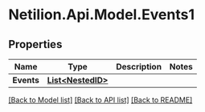 # Netilion.Api.Model.Events1
## Properties

Name | Type | Description | Notes
------------ | ------------- | ------------- | -------------
**Events** | [**List&lt;NestedID&gt;**](NestedID.md) |  | 

[[Back to Model list]](../README.md#documentation-for-models) [[Back to API list]](../README.md#documentation-for-api-endpoints) [[Back to README]](../README.md)

